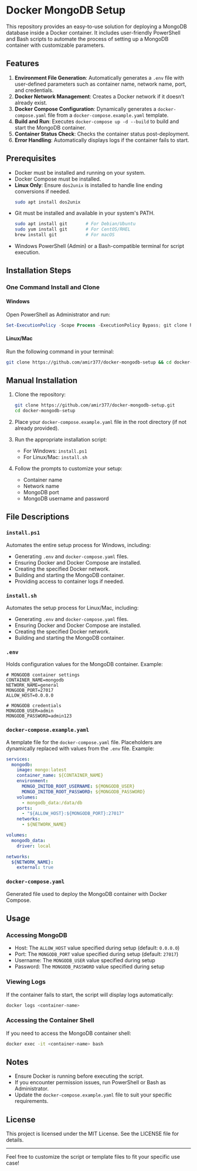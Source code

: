 
# Docker MongoDB Setup

This repository provides an easy-to-use solution for deploying a MongoDB database inside a Docker container. It includes user-friendly PowerShell and Bash scripts to automate the process of setting up a MongoDB container with customizable parameters.

## Features

1. **Environment File Generation**: Automatically generates a `.env` file with user-defined parameters such as container name, network name, port, and credentials.
2. **Docker Network Management**: Creates a Docker network if it doesn’t already exist.
3. **Docker Compose Configuration**: Dynamically generates a `docker-compose.yaml` file from a `docker-compose.example.yaml` template.
4. **Build and Run**: Executes `docker-compose up -d --build` to build and start the MongoDB container.
5. **Container Status Check**: Checks the container status post-deployment.
6. **Error Handling**: Automatically displays logs if the container fails to start.

## Prerequisites

- Docker must be installed and running on your system.
- Docker Compose must be installed.
- **Linux Only**: Ensure `dos2unix` is installed to handle line ending conversions if needed.
  ```bash
  sudo apt install dos2unix
  ```
- Git must be installed and available in your system's PATH.
  ```bash
  sudo apt install git       # For Debian/Ubuntu
  sudo yum install git       # For CentOS/RHEL
  brew install git           # For macOS
  ```
- Windows PowerShell (Admin) or a Bash-compatible terminal for script execution.

## Installation Steps

### One Command Install and Clone

#### Windows

Open PowerShell as Administrator and run:

```powershell
Set-ExecutionPolicy -Scope Process -ExecutionPolicy Bypass; git clone https://github.com/amir377/docker-mongodb-setup; cd docker-mongodb-setup; ./install.ps1
```

#### Linux/Mac

Run the following command in your terminal:
```bash
git clone https://github.com/amir377/docker-mongodb-setup && cd docker-mongodb-setup && dos2unix install.sh && chmod +x install.sh && ./install.sh
```

## Manual Installation

1. Clone the repository:
   ```bash
   git clone https://github.com/amir377/docker-mongodb-setup.git
   cd docker-mongodb-setup
   ```

2. Place your `docker-compose.example.yaml` file in the root directory (if not already provided).

3. Run the appropriate installation script:
    - For Windows: `install.ps1`
    - For Linux/Mac: `install.sh`

4. Follow the prompts to customize your setup:
    - Container name
    - Network name
    - MongoDB port
    - MongoDB username and password

## File Descriptions

### `install.ps1`

Automates the entire setup process for Windows, including:

- Generating `.env` and `docker-compose.yaml` files.
- Ensuring Docker and Docker Compose are installed.
- Creating the specified Docker network.
- Building and starting the MongoDB container.
- Providing access to container logs if needed.

### `install.sh`

Automates the setup process for Linux/Mac, including:

- Generating `.env` and `docker-compose.yaml` files.
- Ensuring Docker and Docker Compose are installed.
- Creating the specified Docker network.
- Building and starting the MongoDB container.

### `.env`

Holds configuration values for the MongoDB container. Example:

```env
# MONGODB container settings
CONTAINER_NAME=mongodb
NETWORK_NAME=general
MONGODB_PORT=27017
ALLOW_HOST=0.0.0.0

# MONGODB credentials
MONGODB_USER=admin
MONGODB_PASSWORD=admin123
```

### `docker-compose.example.yaml`

A template file for the `docker-compose.yaml` file. Placeholders are dynamically replaced with values from the `.env` file. Example:

```yaml
services:
  mongodb:
    image: mongo:latest
    container_name: ${CONTAINER_NAME}
    environment:
      MONGO_INITDB_ROOT_USERNAME: ${MONGODB_USER}
      MONGO_INITDB_ROOT_PASSWORD: ${MONGODB_PASSWORD}
    volumes:
      - mongodb_data:/data/db
    ports:
      - "${ALLOW_HOST}:${MONGODB_PORT}:27017"
    networks:
      - ${NETWORK_NAME}

volumes:
  mongodb_data:
    driver: local

networks:
  ${NETWORK_NAME}:
    external: true
```

### `docker-compose.yaml`

Generated file used to deploy the MongoDB container with Docker Compose.

## Usage

### Accessing MongoDB

- Host: The `ALLOW_HOST` value specified during setup (default: `0.0.0.0`)
- Port: The `MONGODB_PORT` value specified during setup (default: `27017`)
- Username: The `MONGODB_USER` value specified during setup
- Password: The `MONGODB_PASSWORD` value specified during setup

### Viewing Logs

If the container fails to start, the script will display logs automatically:

```bash
docker logs <container-name>
```

### Accessing the Container Shell

If you need to access the MongoDB container shell:

```bash
docker exec -it <container-name> bash
```

## Notes

- Ensure Docker is running before executing the script.
- If you encounter permission issues, run PowerShell or Bash as Administrator.
- Update the `docker-compose.example.yaml` file to suit your specific requirements.

## License

This project is licensed under the MIT License. See the LICENSE file for details.

---

Feel free to customize the script or template files to fit your specific use case!
